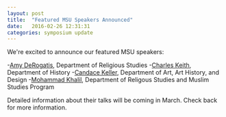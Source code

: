 ```yaml
---
layout: post
title:  "Featured MSU Speakers Announced"
date:   2016-02-26 12:31:31
categories: symposium update
---
```

We're excited to announce our featured MSU speakers:

-[Amy DeRogatis](http://religiousstudies.msu.edu/faculty/amy-derogatis/), Department of Religious Studies
-[Charles Keith](http://history.msu.edu/people/faculty/charles-keith/), Department of History
-[Candace Keller](http://www.art.msu.edu/profile/keller), Department of Art, Art History, and Design
-[Mohammad Khalil](http://religiousstudies.msu.edu/faculty/mohammed-khalil/), Department of Religous Studies and Muslim Studies Program
 
Detailed information about their talks will be coming in March. Check back for more information.
